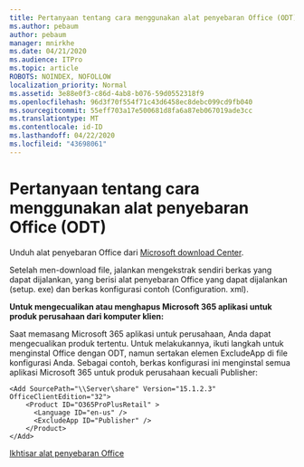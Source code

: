 ```yaml
---
title: Pertanyaan tentang cara menggunakan alat penyebaran Office (ODT)
ms.author: pebaum
author: pebaum
manager: mnirkhe
ms.date: 04/21/2020
ms.audience: ITPro
ms.topic: article
ROBOTS: NOINDEX, NOFOLLOW
localization_priority: Normal
ms.assetid: 3e88e0f3-c86d-4ab8-b076-59d0552318f9
ms.openlocfilehash: 96d3f70f554f71c43d6458ec8debc099cd9fb040
ms.sourcegitcommit: 55eff703a17e500681d8fa6a87eb067019ade3cc
ms.translationtype: MT
ms.contentlocale: id-ID
ms.lasthandoff: 04/22/2020
ms.locfileid: "43698061"
---
```

# <a name="questions-about-how-to-use-the-office-deployment-tool-odt"></a>Pertanyaan tentang cara menggunakan alat penyebaran Office (ODT)

Unduh alat penyebaran Office dari [Microsoft download Center](https://go.microsoft.com/fwlink/p/?LinkID=626065).
  
Setelah men-download file, jalankan mengekstrak sendiri berkas yang dapat dijalankan, yang berisi alat penyebaran Office yang dapat dijalankan (setup. exe) dan berkas konfigurasi contoh (Configuration. xml).
  
 **Untuk mengecualikan atau menghapus Microsoft 365 aplikasi untuk produk perusahaan dari komputer klien:**
  
Saat memasang Microsoft 365 aplikasi untuk perusahaan, Anda dapat mengecualikan produk tertentu. Untuk melakukannya, ikuti langkah untuk menginstal Office dengan ODT, namun sertakan elemen ExcludeApp di file konfigurasi Anda. Sebagai contoh, berkas konfigurasi ini menginstal semua aplikasi Microsoft 365 untuk produk perusahaan kecuali Publisher:
  
```
<Add SourcePath="\\Server\share" Version="15.1.2.3" OfficeClientEdition="32">
    <Product ID="O365ProPlusRetail" >
      <Language ID="en-us" />
      <ExcludeApp ID="Publisher" />
    </Product>
</Add>
```

[Ikhtisar alat penyebaran Office](https://docs.microsoft.com/deployoffice/overview-of-the-office-2016-deployment-tool)
  


